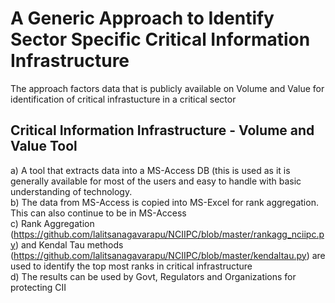 <h1> A Generic Approach to Identify Sector Specific Critical Information Infrastructure </h1>
  
 The approach factors data that is publicly available on Volume and Value for identification of critical infrastucture in a critical sector
   
<h2> Critical Information Infrastructure - Volume and Value Tool </h2>
  
 a) A tool that extracts data into a MS-Access DB (this is used as it is generally available for most of the users and easy to handle with basic understanding of technology.
 <br>
 b) The data from MS-Access is copied into MS-Excel for rank aggregation. This can also continue to be in MS-Access
 <br>
 c) Rank Aggregation (https://github.com/lalitsanagavarapu/NCIIPC/blob/master/rankagg_nciipc.py) and Kendal Tau methods (https://github.com/lalitsanagavarapu/NCIIPC/blob/master/kendaltau.py) are used to identify the top most ranks in critical infrastructure
 <br>
 d) The results can be used by Govt, Regulators and Organizations for protecting CII
 
